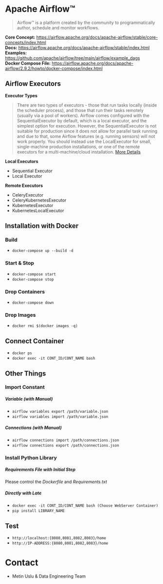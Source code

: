 # Apache Airflow™
> Airflow™ is a platform created by the community to programmatically author, schedule and monitor workflows.

**Core Concept:** https://airflow.apache.org/docs/apache-airflow/stable/core-concepts/index.html  
**Docs:** https://airflow.apache.org/docs/apache-airflow/stable/index.html  
**Examples:** https://github.com/apache/airflow/tree/main/airflow/example_dags  
**Docker Compose File:** https://airflow.apache.org/docs/apache-airflow/2.9.2/howto/docker-compose/index.html


## Airflow Executors
**Executor Types**
> There are two types of executors - those that run tasks locally (inside the scheduler process), and those that run their tasks remotely (usually via a pool of workers). Airflow comes configured with the SequentialExecutor by default, which is a local executor, and the simplest option for execution. However, the SequentialExecutor is not suitable for production since it does not allow for parallel task running and due to that, some Airflow features (e.g. running sensors) will not work properly. You should instead use the LocalExecutor for small, single-machine production installations, or one of the remote executors for a multi-machine/cloud installation. [More Details](https://airflow.apache.org/docs/apache-airflow/stable/core-concepts/executor/index.html)

**Local Executors**
- Sequential Executor  
- Local Executor    

**Remote Executors**
- CeleryExecutor  
- CeleryKubernetesExecutor  
- KubernetesExecutor  
- KubernetesLocalExecutor  

## Installation with Docker
### Build
- `docker-compose up --build -d`

### Start & Stop
- `docker-compose start`
- `docker-compose stop`

### Drop Containers
- `docker-compose down` 

### Drop Images
- `docker rmi $(docker images -q)`

## Connect Container
- `docker ps`
- `docker exec -it CONT_ID/CONT_NAME bash`

## Other Things

### Import Constant
##### Variable (with Manual)
- `airflow variables export /path/variable.json`
- `airflow variables import /path/variable.json`

##### Connections (with Manual)
- `airflow connections import /path/connections.json`
- `airflow connections export /path/connections.json`

### Install Python Library
##### Requirements File with Initial Step  
Please control the *Dockerfile* and *Requirements.txt*  

##### Directly with Late
- `docker exec -it CONT_ID/CONT_NAME bash (Choose WebServer Container)`
- `pip install LIBRARY_NAME`  

## Test  
- `http://localhost:{8080,8081,8082,8083}/home`
- `http://IP-ADDRESS:{8080,8081,8082,8083}/home`


# Contact
- Metin Uslu & Data Engineering Team